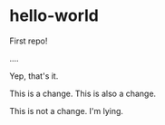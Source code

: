 # hello-world
First repo!

....

Yep, that's it.

This is a change. This is also a change.










This is not a change. I'm lying.
